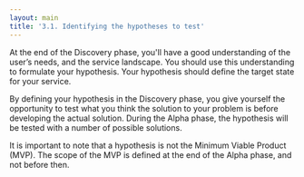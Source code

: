 ```yaml
---
layout: main
title: '3.1. Identifying the hypotheses to test'
---
```


At the end of the Discovery phase, you'll have a good understanding of the user’s needs, and the service landscape.  You should use this understanding to formulate your hypothesis.  Your hypothesis should define the target state for your service. 

By defining your hypothesis in the Discovery phase, you give yourself the opportunity to test what you think the solution to your problem is before developing the actual solution. During the Alpha phase, the hypothesis will be tested with a number of possible solutions.  

It is important to note that a hypothesis is not the Minimum Viable Product (MVP).  The scope of the MVP is defined at the end of the Alpha phase, and not before then.  
